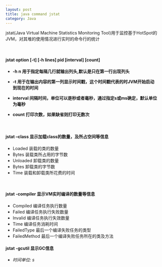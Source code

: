 ```yaml
---
layout: post
title: java command jstat
category: Java
---
```

jstat(Java Virtual Machine Statistics Monitoring Tool)用于监控基于HotSpot的JVM，对其堆的使用情况进行实时的命令行的统计

<br/>


####  jstat option [-t] [-h lines] pid [interval] [count]  


*  **-h n    用于指定每隔几行就输出列头,默认是只在第一行出现列头**

*  **-t     用于在输出内容的第一列显示时间戳，这个时间戳代表的时JVM开始启动到现在的时间**

*  **interval 间隔时间，单位可以是秒或者毫秒，通过指定s或ms确定，默认单位为毫秒**

*  **count   打印次数，如果缺省则打印无数次**
<br/> <br/> <br/>



####  jstat –class <pid>  显示加载class的数量，及所占空间等信息

* Loaded 装载的类的数量  
* Bytes 装载类所占用的字节数
* Unloaded 卸载类的数量
* Bytes 卸载类的字节数
* Time 装载和卸载类所花费的时间
 <br/>        
       
####  jstat -compiler <pid>  显示VM实时编译的数量等信息      

* Compiled 编译任务执行数量
* Failed 编译任务执行失败数量
* Invalid 编译任务执行失效数量
* Time 编译任务消耗时间
* FailedType 最后一个编译失败任务的类型
* FailedMethod 最后一个编译失败任务所在的类及方法


####  jstat -gcutil <pid>  显示GC信息    

* *时间单位: s*   




